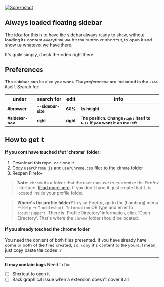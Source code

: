 [![Screenshot](https://i.imgur.com/3yoxdiF.png)](https://i.imgur.com/ZduZ3Ot.mp4)

## Always loaded floating sidebar  
The idea for this is to have the sidebar always ready to show, without loading its content everytime we hit the button or shortcut, to open it and show us whatever we have there.


It's quite simply, check the video right there.

## Preferences
The sidebar can be size you want. The _preferences_ are indicated in the `.CSS` itself. Search for:

|under|   search for  |   edit |  info |  
|---|---|---|---|
|<sup>**#browser**</sup>| <sup>**--sidebar-size**</sup> | <sup>**60%**</sup> | <sup>**Its height**</sup>  |
|<sup>**#sidebar-box**</sup>|   <sup>**right**</sup> |   <sup>**right**</sup> | <sup>**The position. Change `right` itself to `left` if you want it on the left**</sup> |

## How to get it
#### If you dont have touched _that_ 'chrome' folder:
1. Download this repo, or clone it
2. Copy `userChrome.js` and `userChrome.css` files to the `chrome` folder
3. Reopen Firefox

> **Note:** `chrome` its a folder that the user can use to customize the Firefox interface. [Read more here](http://kb.mozillazine.org/index.php?title=UserChrome.css). If you don't have it, just create that. It is located inside your profile folder.

> **Where's the profile folder?** 
In your Firefox, go to the (hamburg) menu → `Help` → `Troubleshoot Information` OR type and enter to `about:support`. There is 'Profile Directory' information, click 'Open Directory'.
That's where the `chrome` folder should be located.

#### If you already touched the chrome folder
You need the content of both files presented. If you have already have some or both of the files created, so: copy it's content to the yours.
I mean, just copy paste the codes :v

----

**It may contain bugs**
Need to fix:
- [ ] Shortcut to open it
- [ ] Back graphical issue when a extension doesn't cover it all
